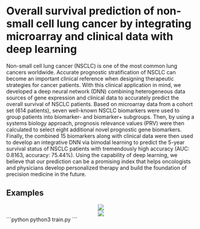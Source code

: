 # Overall survival prediction of non-small cell lung cancer by integrating microarray and clinical data with deep learning

Non-small cell lung cancer (NSCLC) is one of the most common lung cancers worldwide. Accurate prognostic stratification of NSCLC can become an important clinical reference when designing therapeutic strategies for cancer patients. With this clinical application in mind, we developed a deep neural network (DNN) combining heterogeneous data sources of gene expression and clinical data to accurately predict the overall survival of NSCLC patients. Based on microarray data from a cohort set (614 patients), seven well-known NSCLC biomarkers were used to group patients into biomarker- and biomarker+ subgroups. Then, by using a systems biology approach, prognosis relevance values (PRV) were then calculated to select eight additional novel prognostic gene biomarkers. Finally, the combined 15 biomarkers along with clinical data were then used to develop an integrative DNN via bimodal learning to predict the 5-year survival status of NSCLC patients with tremendously high accuracy (AUC: 0.8163, accuracy: 75.44%). Using the capability of deep learning, we believe that our prediction can be a promising index that helps oncologists and physicians develop personalized therapy and build the foundation of precision medicine in the future.


## Examples

<div align="center">
  <img src="image/architecture.png">
</div>
<div align="center">
  <img src="image/architecture.tiff">
</div>
```python
python3 train.py
```
